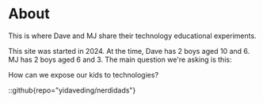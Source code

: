 # About
This is where Dave and MJ share their technology educational experiments.

This site was started in 2024. At the time, Dave has 2 boys aged 10 and 6. MJ has 2 boys aged 6 and 3. The main question we're asking is this:

How can we expose our kids to technologies?

::github{repo="yidaveding/nerdidads"}